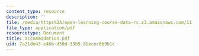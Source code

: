 ```yaml
---
content_type: resource
description: ''
file: /media/https%3A/open-learning-course-data-rc.s3.amazonaws.com/11-204-planning-communications-and-digital-media-fall-2004/7a21de43e46bd50d39b58becec6b9b1c_accommodation.pdf
file_type: application/pdf
resourcetype: Document
title: accommodation.pdf
uid: 7a21de43-e46b-d50d-39b5-8becec6b9b1c
---
```

